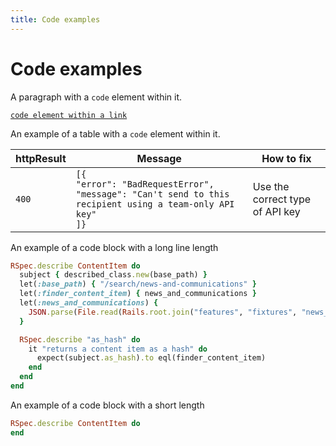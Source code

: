 ```yaml
---
title: Code examples
---
```


# Code examples

A paragraph with a `code` element within it.

<a href="#"><code>code element within a link</code></a>

An example of a table with a `code` element within it.

| httpResult | Message | How to fix |
| -          | -       | -          |
| `400`      | `[{`<br>`"error": "BadRequestError",`<br>`"message": "Can't send to this recipient using a team-only API key"`<br>`]}` | Use the correct type of API key |

An example of a code block with a long line length

```ruby
RSpec.describe ContentItem do
  subject { described_class.new(base_path) }
  let(:base_path) { "/search/news-and-communications" }
  let(:finder_content_item) { news_and_communications }
  let(:news_and_communications) {
    JSON.parse(File.read(Rails.root.join("features", "fixtures", "news_and_communications.json")))
  }

  RSpec.describe "as_hash" do
    it "returns a content item as a hash" do
      expect(subject.as_hash).to eql(finder_content_item)
    end
  end
end
```

An example of a code block with a short length

```ruby
RSpec.describe ContentItem do
end
```
